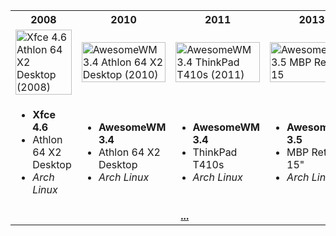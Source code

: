 <table width="100%">
  <tr>
    <th>2008</th>
    <th>2010</th>
    <th>2011</th>
    <th>2013</th>
  <tr>
    <td width="25%">
      <a href="https://github.com/tdy/dots/raw/master/screenshots/xfce_20080929_1680x1050.png">
        <img src="screenshots/xfce_20080929_1680x1050.png" width="100%" alt="Xfce 4.6 Athlon 64 X2 Desktop (2008)" />
      </a>
    </td>
    <td width="25%">
      <a href="https://github.com/tdy/dots/raw/master/screenshots/awesome_20100113_1680x1050.png">
        <img src="screenshots/awesome_20100113_1680x1050.png" width="100%" alt="AwesomeWM 3.4 Athlon 64 X2 Desktop (2010)" />
      </a>
    </td>
    <td width="25%">
      <a href="https://github.com/tdy/dots/raw/master/screenshots/awesome_20110217_1440x900.png">
        <img src="screenshots/awesome_20110217_1440x900.png" width="100%" alt="AwesomeWM 3.4 ThinkPad T410s (2011)" />
      </a>
    </td>
    <td width="25%">
      <a href="https://github.com/tdy/dots/raw/master/screenshots/awesome_20130301_2880x1800.png">
        <img src="screenshots/awesome_20130301_2880x1800.png" width="100%" alt="AwesomeWM 3.5 MBP Retina 15" (2013)" />
      </a>
    </td>
  </tr>
  <tr>
    <td><ul><li><strong>Xfce 4.6</strong></li><li>Athlon 64 X2 Desktop</li><li><em>Arch Linux</em></li></ul></td>
    <td><ul><li><strong>AwesomeWM 3.4</strong></li><li>Athlon 64 X2 Desktop</li><li><em>Arch Linux</em></li></ul></td>
    <td><ul><li><strong>AwesomeWM 3.4</strong></li><li>ThinkPad T410s</li><li><em>Arch Linux</em></li></td>
    <td><ul><li><strong>AwesomeWM 3.5</strong></li><li>MBP Retina 15"</li><li><em>Arch Linux</em></li></td>
  <tr>
  <tr><td align="center" colspan="4"><a href="screenshots"><strong>...</strong></a></td></tr>
</table>
